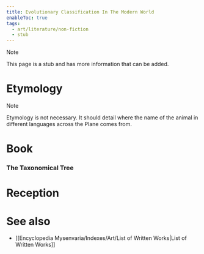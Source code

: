 ```yaml
---
title: Evolutionary Classification In The Modern World
enableToc: true
tags:
  - art/literature/non-fiction
  - stub
---
```


> [!note]
> This page is a stub and has more information that can be added.

# Etymology

> [!note]
> Etymology is not necessary. It should detail where the name of the animal in different languages across the Plane comes from.
# Book
### The Taxonomical Tree

# Reception

# See also
- [[Encyclopedia Mysenvaria/Indexes/Art/List of Written Works|List of Written Works]]
